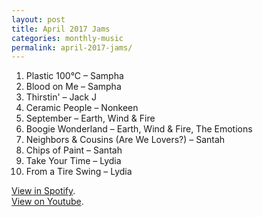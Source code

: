 ```yaml
---
layout: post
title: April 2017 Jams
categories: monthly-music
permalink: april-2017-jams/
---
```


1. Plastic 100°C – Sampha
2. Blood on Me – Sampha
3. Thirstin' – Jack J
4. Ceramic People – Nonkeen
5. September – Earth, Wind & Fire
6. Boogie Wonderland – Earth, Wind & Fire, The Emotions
7. Neighbors & Cousins (Are We Lovers?) – Santah
8. Chips of Paint – Santah
9. Take Your Time – Lydia
10. From a Tire Swing – Lydia

[View in Spotify][spotify].  
[View on Youtube][youtube].

[spotify]: https://open.spotify.com/user/fred.hohman/playlist/2fCAGwBf6Rek9KNGGvs0vc "View in Spotify."
[youtube]: https://www.youtube.com/playlist?list=PL7t4sFPlrvYW3bml1PVXveSJDKQMlDK8P "View on Youtube."